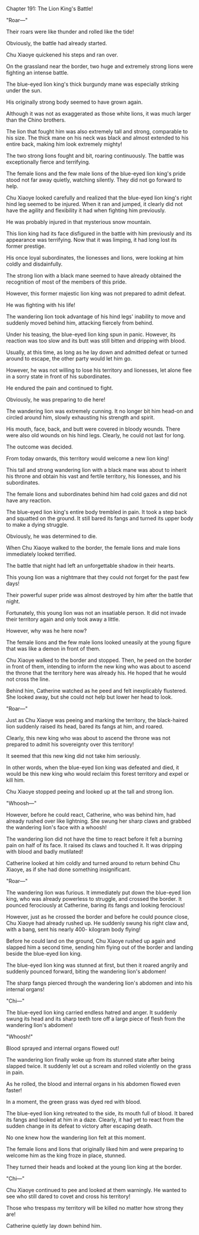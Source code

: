 Chapter 191: The Lion King's Battle\!

"Roar—"

Their roars were like thunder and rolled like the tide\!

Obviously, the battle had already started.

Chu Xiaoye quickened his steps and ran over.

On the grassland near the border, two huge and extremely strong lions were fighting an intense battle.

The blue-eyed lion king's thick burgundy mane was especially striking under the sun.

His originally strong body seemed to have grown again.

Although it was not as exaggerated as those white lions, it was much larger than the Chino brothers.

The lion that fought him was also extremely tall and strong, comparable to his size. The thick mane on his neck was black and almost extended to his entire back, making him look extremely mighty\!

The two strong lions fought and bit, roaring continuously. The battle was exceptionally fierce and terrifying.

The female lions and the few male lions of the blue-eyed lion king's pride stood not far away quietly, watching silently. They did not go forward to help.

Chu Xiaoye looked carefully and realized that the blue-eyed lion king's right hind leg seemed to be injured. When it ran and jumped, it clearly did not have the agility and flexibility it had when fighting him previously.

He was probably injured in that mysterious snow mountain.

This lion king had its face disfigured in the battle with him previously and its appearance was terrifying. Now that it was limping, it had long lost its former prestige.

His once loyal subordinates, the lionesses and lions, were looking at him coldly and disdainfully.

The strong lion with a black mane seemed to have already obtained the recognition of most of the members of this pride.

However, this former majestic lion king was not prepared to admit defeat.

He was fighting with his life\!

The wandering lion took advantage of his hind legs' inability to move and suddenly moved behind him, attacking fiercely from behind.

Under his teasing, the blue-eyed lion king spun in panic. However, its reaction was too slow and its butt was still bitten and dripping with blood.

Usually, at this time, as long as he lay down and admitted defeat or turned around to escape, the other party would let him go.

However, he was not willing to lose his territory and lionesses, let alone flee in a sorry state in front of his subordinates.

He endured the pain and continued to fight.

Obviously, he was preparing to die here\!

The wandering lion was extremely cunning. It no longer bit him head-on and circled around him, slowly exhausting his strength and spirit.

His mouth, face, back, and butt were covered in bloody wounds. There were also old wounds on his hind legs. Clearly, he could not last for long.

The outcome was decided.

From today onwards, this territory would welcome a new lion king\!

This tall and strong wandering lion with a black mane was about to inherit his throne and obtain his vast and fertile territory, his lionesses, and his subordinates.

The female lions and subordinates behind him had cold gazes and did not have any reaction.

The blue-eyed lion king's entire body trembled in pain. It took a step back and squatted on the ground. It still bared its fangs and turned its upper body to make a dying struggle.

Obviously, he was determined to die.

When Chu Xiaoye walked to the border, the female lions and male lions immediately looked terrified.

The battle that night had left an unforgettable shadow in their hearts.

This young lion was a nightmare that they could not forget for the past few days\!

Their powerful super pride was almost destroyed by him after the battle that night.

Fortunately, this young lion was not an insatiable person. It did not invade their territory again and only took away a little.

However, why was he here now?

The female lions and the few male lions looked uneasily at the young figure that was like a demon in front of them.

Chu Xiaoye walked to the border and stopped. Then, he peed on the border in front of them, intending to inform the new king who was about to ascend the throne that the territory here was already his. He hoped that he would not cross the line.

Behind him, Catherine watched as he peed and felt inexplicably flustered. She looked away, but she could not help but lower her head to look.

"Roar—"

Just as Chu Xiaoye was peeing and marking the territory, the black-haired lion suddenly raised its head, bared its fangs at him, and roared.

Clearly, this new king who was about to ascend the throne was not prepared to admit his sovereignty over this territory\!

It seemed that this new king did not take him seriously.

In other words, when the blue-eyed lion king was defeated and died, it would be this new king who would reclaim this forest territory and expel or kill him.

Chu Xiaoye stopped peeing and looked up at the tall and strong lion.

"Whoosh—"

However, before he could react, Catherine, who was behind him, had already rushed over like lightning. She swung her sharp claws and grabbed the wandering lion's face with a whoosh\!

The wandering lion did not have the time to react before it felt a burning pain on half of its face. It raised its claws and touched it. It was dripping with blood and badly mutilated\!

Catherine looked at him coldly and turned around to return behind Chu Xiaoye, as if she had done something insignificant.

"Roar—"

The wandering lion was furious. It immediately put down the blue-eyed lion king, who was already powerless to struggle, and crossed the border. It pounced ferociously at Catherine, baring its fangs and looking ferocious\!

However, just as he crossed the border and before he could pounce close, Chu Xiaoye had already rushed up. He suddenly swung his right claw and, with a bang, sent his nearly 400- kilogram body flying\!

Before he could land on the ground, Chu Xiaoye rushed up again and slapped him a second time, sending him flying out of the border and landing beside the blue-eyed lion king.

The blue-eyed lion king was stunned at first, but then it roared angrily and suddenly pounced forward, biting the wandering lion's abdomen\!

The sharp fangs pierced through the wandering lion's abdomen and into his internal organs\!

"Chi—"

The blue-eyed lion king carried endless hatred and anger. It suddenly swung its head and its sharp teeth tore off a large piece of flesh from the wandering lion's abdomen\!

"Whoosh\!"

Blood sprayed and internal organs flowed out\!

The wandering lion finally woke up from its stunned state after being slapped twice. It suddenly let out a scream and rolled violently on the grass in pain.

As he rolled, the blood and internal organs in his abdomen flowed even faster\!

In a moment, the green grass was dyed red with blood.

The blue-eyed lion king retreated to the side, its mouth full of blood. It bared its fangs and looked at him in a daze. Clearly, it had yet to react from the sudden change in its defeat to victory after escaping death.

No one knew how the wandering lion felt at this moment.

The female lions and lions that originally liked him and were preparing to welcome him as the king froze in place, stunned.

They turned their heads and looked at the young lion king at the border.

"Chi—"

Chu Xiaoye continued to pee and looked at them warningly. He wanted to see who still dared to covet and cross his territory\!

Those who trespass my territory will be killed no matter how strong they are\!

Catherine quietly lay down behind him.